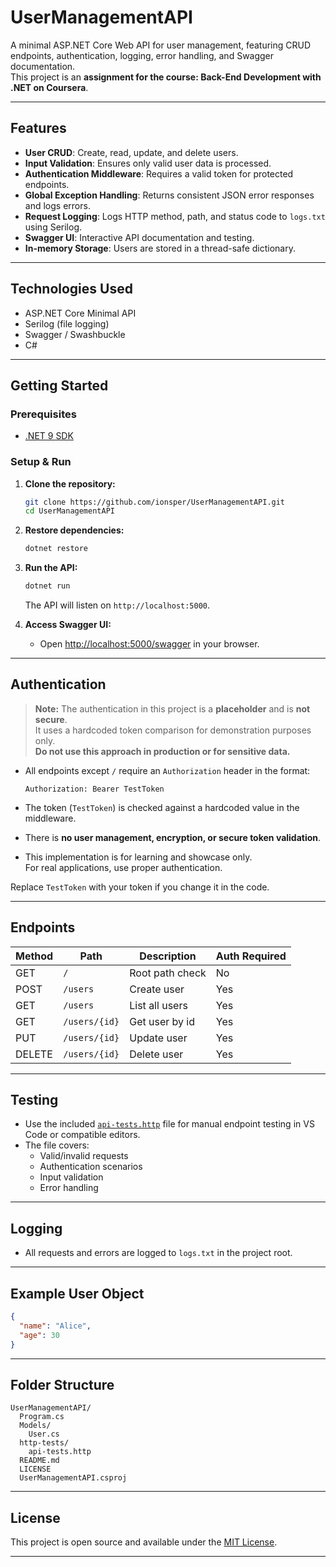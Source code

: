 # UserManagementAPI

A minimal ASP.NET Core Web API for user management, featuring CRUD endpoints, authentication, logging, error handling, and Swagger documentation.  
This project is an **assignment for the course: Back-End Development with .NET on Coursera**.

---

## Features

- **User CRUD**: Create, read, update, and delete users.
- **Input Validation**: Ensures only valid user data is processed.
- **Authentication Middleware**: Requires a valid token for protected endpoints.
- **Global Exception Handling**: Returns consistent JSON error responses and logs errors.
- **Request Logging**: Logs HTTP method, path, and status code to `logs.txt` using Serilog.
- **Swagger UI**: Interactive API documentation and testing.
- **In-memory Storage**: Users are stored in a thread-safe dictionary.

---

## Technologies Used

- ASP.NET Core Minimal API
- Serilog (file logging)
- Swagger / Swashbuckle
- C#

---

## Getting Started

### Prerequisites

- [.NET 9 SDK](https://dotnet.microsoft.com/download)

### Setup & Run

1. **Clone the repository:**

    ```sh
    git clone https://github.com/ionsper/UserManagementAPI.git
    cd UserManagementAPI
    ```

2. **Restore dependencies:**

    ```sh
    dotnet restore
    ```

3. **Run the API:**

    ```sh
    dotnet run
    ```

    The API will listen on `http://localhost:5000`.

4. **Access Swagger UI:**
    - Open [http://localhost:5000/swagger](http://localhost:5000/swagger) in your browser.

---

## Authentication

> **Note:** The authentication in this project is a **placeholder** and is **not secure**.  
> It uses a hardcoded token comparison for demonstration purposes only.  
> **Do not use this approach in production or for sensitive data.**

- All endpoints except `/` require an `Authorization` header in the format:

    ```text
    Authorization: Bearer TestToken
    ```

- The token (`TestToken`) is checked against a hardcoded value in the middleware.
- There is **no user management, encryption, or secure token validation**.
- This implementation is for learning and showcase only.  
  For real applications, use proper authentication.

Replace `TestToken` with your token if you change it in the code.

---

## Endpoints

| Method | Path              | Description         | Auth Required |
|--------|-------------------|--------------------|--------------|
| GET    | `/`               | Root path check    | No           |
| POST   | `/users`          | Create user        | Yes          |
| GET    | `/users`          | List all users     | Yes          |
| GET    | `/users/{id}`     | Get user by id     | Yes          |
| PUT    | `/users/{id}`     | Update user        | Yes          |
| DELETE | `/users/{id}`     | Delete user        | Yes          |

---

## Testing

- Use the included [`api-tests.http`](http-tests/api-tests.http) file for manual endpoint testing in VS Code or compatible editors.
- The file covers:
  - Valid/invalid requests
  - Authentication scenarios
  - Input validation
  - Error handling

---

## Logging

- All requests and errors are logged to `logs.txt` in the project root.

---

## Example User Object

```json
{
  "name": "Alice",
  "age": 30
}
```

---

## Folder Structure

```text
UserManagementAPI/
  Program.cs
  Models/
    User.cs
  http-tests/
    api-tests.http
  README.md
  LICENSE
  UserManagementAPI.csproj
```

---

## License

This project is open source and available under the [MIT License](LICENSE).

---
